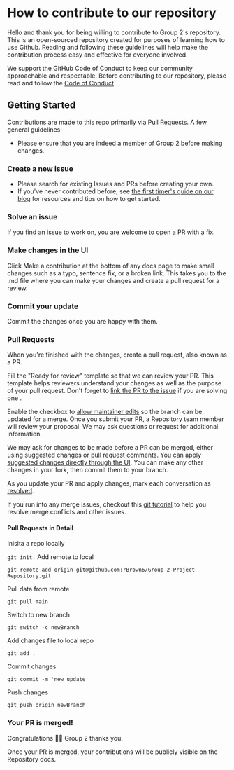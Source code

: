 # How to contribute to our repository

Hello and thank you for being willing to contribute to Group 2's repository. This is an open-sourced repository created for purposes of learning how to use Github. Reading and following these guidelines will help make the contribution process easy and effective for everyone involved.

We support the GitHub Code of Conduct to keep our community approachable and respectable. Before contributing to our repository, please read and follow the [Code of Conduct](https://github.com/github/docs/blob/main/CODE_OF_CONDUCT.md).

## Getting Started

Contributions are made to this repo primarily via Pull Requests. A few general guidelines:

- Please ensure that you are indeed a member of Group 2 before making changes.

### Create a new issue
- Please search for existing Issues and PRs before creating your own.
- If you've never contributed before, see [the first timer's guide on our blog](https://auth0.com/blog/a-first-timers-guide-to-an-open-source-project/) for resources and tips on how to get started.

### Solve an issue
If you find an issue to work on, you are welcome to open a PR with a fix.

### Make changes in the UI
Click Make a contribution at the bottom of any docs page to make small changes such as a typo, sentence fix, or a broken link. This takes you to the .md file where you can make your changes and create a pull request for a review.

### Commit your update
Commit the changes once you are happy with them.

### Pull Requests
When you're finished with the changes, create a pull request, also known as a PR.

Fill the "Ready for review" template so that we can review your PR. This template helps reviewers understand your changes as well as the purpose of your pull request.
Don't forget to [link the PR to the issue](https://docs.github.com/en/issues/tracking-your-work-with-issues/linking-a-pull-request-to-an-issue) if you are solving one .

Enable the checkbox to [allow maintainer edits](https://docs.github.com/en/github/collaborating-with-issues-and-pull-requests/allowing-changes-to-a-pull-request-branch-created-from-a-fork) so the branch can be updated for a merge. Once you submit your PR, a Repository team member will review your proposal. We may ask questions or request for additional information.

We may ask for changes to be made before a PR can be merged, either using suggested changes or pull request comments. You can [apply suggested changes directly through the UI](https://docs.github.com/en/github/collaborating-with-issues-and-pull-requests/incorporating-feedback-in-your-pull-request). You can make any other changes in your fork, then commit them to your branch.

As you update your PR and apply changes, mark each conversation as [resolved](https://docs.github.com/en/github/collaborating-with-issues-and-pull-requests/commenting-on-a-pull-request#resolving-conversations).

If you run into any merge issues, checkout this [git tutorial](https://lab.github.com/githubtraining/managing-merge-conflicts) to help you resolve merge conflicts and other issues.

#### Pull Requests in Detail

Inisita a repo locally

`git init.`
Add remote to local

`git remote add origin git@github.com:rBrown6/Group-2-Project-Repository.git`

Pull data from remote

`git pull main`

Switch to new branch

`git switch -c newBranch`

Add changes file to local repo

`git add .`

Commit changes

`git commit -m 'new update'`

Push changes

`git push origin newBranch`

### Your PR is merged!

Congratulations 🎉🎉 Group 2 thanks you.

Once your PR is merged, your contributions will be publicly visible on the Repository docs.



